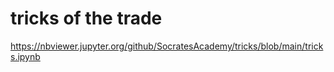# tricks of the trade

https://nbviewer.jupyter.org/github/SocratesAcademy/tricks/blob/main/tricks.ipynb


